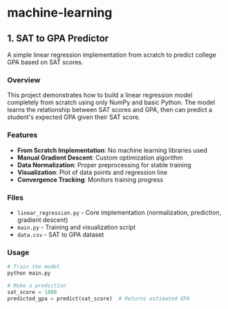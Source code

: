 # machine-learning

## 1. SAT to GPA Predictor

A simple linear regression implementation from scratch to predict college GPA based on SAT scores.

### Overview

This project demonstrates how to build a linear regression model completely from scratch using only NumPy and basic Python. The model learns the relationship between SAT scores and GPA, then can predict a student's expected GPA given their SAT score.

### Features

- **From Scratch Implementation**: No machine learning libraries used
- **Manual Gradient Descent**: Custom optimization algorithm
- **Data Normalization**: Proper preprocessing for stable training
- **Visualization**: Plot of data points and regression line
- **Convergence Tracking**: Monitors training progress

### Files

- `linear_regression.py` - Core implementation (normalization, prediction, gradient descent)
- `main.py` - Training and visualization script
- `data.csv` - SAT to GPA dataset

### Usage

```python
# Train the model
python main.py

# Make a prediction
sat_score = 1800
predicted_gpa = predict(sat_score)  # Returns estimated GPA